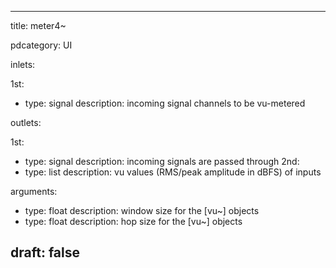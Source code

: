 --- 


title: meter4~

pdcategory: UI

inlets:

  1st:
  - type: signal
    description: incoming signal channels to be vu-metered

outlets:

  1st:
  - type: signal
    description: incoming signals are passed through
  2nd:
  - type: list
    description: vu values (RMS/peak amplitude in dBFS) of inputs

arguments:
  - type: float
    description: window size for the [vu~] objects
  - type: float
    description: hop size for the [vu~] objects





draft: false
---
